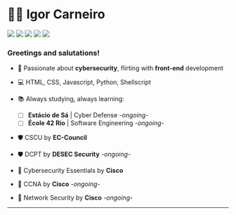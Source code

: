 # 👨‍💻 Igor Carneiro 

<p><a href="https://github.com/igorkcarneiro"><img src="https://img.shields.io/badge/-GitHub-black?style=flat-square&logo=github"></a>
<a href="https://www.linkedin.com/in/igor-carneiro/"><img src="https://img.shields.io/badge/-LinkedIn-blue?style=flat-square&logo=linkedin"></a> 
<a href="mailto:igorcarneiros@pm.me"><img src="https://img.shields.io/badge/-Protonmail-purple?style=flat-square&logo=protonmail"></a> 
<a href="https://api.whatsapp.com/send?phone=21974836928"><img src="https://img.shields.io/badge/-Whatsapp-4CA143?style=flat-square&labelColor=4CA143&logo=whatsapp&logoColor=white"></a>
<a href="https://www.kriari.net"><img src="https://img.shields.io/badge/-my website: kriari.net-088734?style=flat-square"></a></p>

### Greetings and salutations! 

- 🔐 Passionate about <b>cybersecurity</b>, flirting with <b>front-end</b> development

- 💻 HTML, CSS, Javascript, Python, Shellscript

- 📚 Always studying, always learning:
  - [ ] <b>Estácio de Sá</b> | Cyber Defense *-ongoing-*
  - [ ] <b>École 42 Rio</b> | Software Engineering *-ongoing-*
  
- 🛡 CSCU by <b>EC-Council</b>
- 🛡 DCPT by <b>DESEC Security</b> *-ongoing-*
- 🔐 Cybersecurity Essentials by <b>Cisco</b>
- 🔌 CCNA by <b>Cisco</b> *-ongoing-*
- 🔌 Network Security by <b>Cisco</b> *-ongoing-*
<hr>
